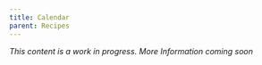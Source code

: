 ```yaml
---
title: Calendar
parent: Recipes
---
```


*This content is a work in progress. More Information coming soon*